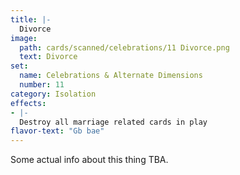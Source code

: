 ```yaml
---
title: |-
  Divorce
image: 
  path: cards/scanned/celebrations/11 Divorce.png
  text: Divorce
set:
  name: Celebrations & Alternate Dimensions
  number: 11
category: Isolation
effects: 
- |-
  Destroy all marriage related cards in play
flavor-text: "Gb bae"
---
```

Some actual info about this thing TBA.
